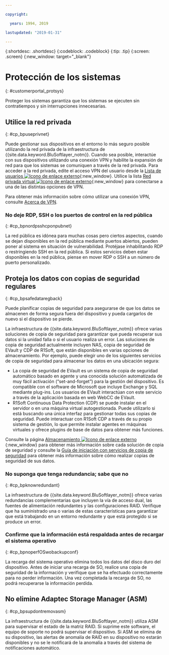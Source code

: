 ```yaml
---

copyright:

  years: 1994, 2019

lastupdated: "2019-01-31"

---
```


{:shortdesc: .shortdesc}
{:codeblock: .codeblock}
{:tip: .tip}
{:screen: .screen}
{:new_window: target="_blank"}


# Protección de los sistemas
{: #customerportal_protsys}

Proteger los sistemas garantiza que los sistemas se ejecuten sin contratiempos y sin interrupciones innecesarias.

## Utilice la red privada
{: #cp_bpuseprivnet}

Puede gestionar sus dispositivos en el entorno lo más seguro posible utilizando la red privada de la infraestructura de {{site.data.keyword.BluSoftlayer_notm}}. Cuando sea posible, interactúe con sus dispositivos utilizando una conexión VPN y habilite la expansión de red para que los sistemas se comuniquen a través de la red privada. Para acceder a la red privada, edite el acceso VPN del usuario desde la [Lista de usuarios ![Icono de enlace externo](../icons/launch-glyph.svg)](https://control.softlayer.com/account/user/list){:new_window}. Utilice la lista [Red privada virtual ![Icono de enlace externo](../icons/launch-glyph.svg)](http://www.softlayer.com/vpn-access){:new_window} para conectarse a una de las distintas opciones de VPN.

Para obtener más información sobre cómo utilizar una conexión VPN, consulte [Acerca de VPN](/docs/infrastructure/iaas-vpn?topic=VPN-about-vpn#about-vpn).

### No deje RDP, SSH o los puertos de control en la red pública
{: #cp_bpnordpsshcponpubnet}

La red pública es idónea para muchas cosas pero ciertos aspectos, cuando se dejan disponibles en la red pública mediante puertos abiertos, pueden poner al sistema en situación de vulnerabilidad. Protéjase inhabilitando RDP o restringiendo SSH en la red pública. Si estos servicios deben estar disponibles en la red pública, piense en mover RDP o SSH a un número de puerto personalizado.

## Proteja los datos con copias de seguridad regulares
{: #cp_bpsafedataregback}

Puede planificar copias de seguridad para asegurarse de que los datos se almacenen de forma segura fuera del dispositivo y pueda cargarlos de nuevo si el dispositivo se pierde.

La infraestructura de {{site.data.keyword.BluSoftlayer_notm}} ofrece varias soluciones de copia de seguridad para garantizar que pueda recuperar sus datos si la unidad falla o si el usuario realiza un error. Las soluciones de copia de seguridad actualmente incluyen NAS, copia de seguridad de EVault y CDP de R1Soft, que están disponibles en varias opciones de almacenamiento.
Por ejemplo, puede elegir uno de los siguientes servicios de copia de seguridad para almacenar los datos en una ubicación segura:
  * La copia de seguridad de EVault es un sistema de copia de seguridad automático basado en agente y una conocida solución automatizada de muy fácil activación (“set-and-forget”) para la gestión del dispositivo. Es compatible con el software de Microsoft que incluye Exchange y SQL mediante plug-ins. Los usuarios de EVault interactúan con este servicio a través de la aplicación basada en web WebCC de EVault.
  * R1Soft Continuous Data Protection (CDP) se puede instalar en el servidor o en una máquina virtual autogestionada. Puede utilizarlo si está buscando una única interfaz para gestionar todas sus copias de seguridad. Puede interactuar con R1Soft CDP a través de su propio sistema de gestión, lo que permite instalar agentes en máquinas virtuales y ofrece plugins de base de datos para obtener más funciones.

 Consulte la página [Almacenamiento ![Icono de enlace externo](../icons/launch-glyph.svg)](http://www.softlayer.com/services/storagelayer/){:new_window} para obtener más información sobre cada solución de copia de seguridad y consulte la [Guía de iniciación con servicios de copia de seguridad](/docs/infrastructure/Backup?topic=Backup-GettingStarted#GettingStarted) para obtener más información sobre cómo realizar copias de seguridad de sus datos.

### No suponga que tenga redundancia; sabe que no
{: #cp_bpknowredundant}

La infraestructura de {{site.data.keyword.BluSoftlayer_notm}} ofrece varias redundancias complementarias que incluyen la vía de acceso dual, las fuentes de alimentación redundantes y las configuraciones RAID. Verifique que ha suministrado una o varias de estas características para garantizar que está trabajando en un entorno redundante y que está protegido si se produce un error.

### Confirme que la información está respaldada antes de recargar el sistema operativo
{: #cp_bpnoperfOSwobackupconf}

La recarga del sistema operativo elimina todos los datos del disco duro del dispositivo. Antes de iniciar una recarga de SO, realice una copia de seguridad de la información y verifique que se ha efectuado correctamente para no perder información. Una vez completada la recarga de SO, no podrá recuperarse la información perdida.

## No elimine Adaptec Storage Manager (ASM)
{: #cp_bpsupdontremovasm}

 La infraestructura de {{site.data.keyword.BluSoftlayer_notm}} utiliza ASM para supervisar el estado de la matriz RAID. Si suprime este software, el equipo de soporte no podrá supervisar el dispositivo. Si ASM se elimina de su dispositivo, las alertas de anomalía de RAID en su dispositivo no estarán disponibles y no se le notificará de la anomalía a través del sistema de notificaciones automático.
